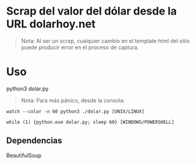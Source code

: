 # Scrap del valor del dólar desde la URL dolarhoy.net
> Nota: Al ser un scrap, cualquier cambio en el template html del sitio puede producir error en el proceso de captura.

# Uso
python3 dolar.py

> Nota: Para más pánico, desde la consola:

```
watch --color -n 60 python3 ./dolar.py [UNIX/LINUX]

while (1) {python.exe dolar.py; sleep 60} [WINDOWS/POWERSHELL]

```

## Dependencias
BeautifulSoup
